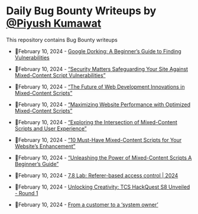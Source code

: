 # Daily Bug Bounty Writeups by [@Piyush Kumawat](https://twitter.com/piyush_supiy) 
This repository contains Bug Bounty writeups

<!-- BLOG-POST-LIST:START -->
 - 💯February 10, 2024 - [Google Dorking: A Beginner’s Guide to Finding Vulnerabilities](https://medium.com/@elniak/google-dorking-a-beginners-guide-to-finding-vulnerabilities-815afedcaaec?source=rss------bug_bounty-5) 

 - 💯February 10, 2024 - [“Security Matters Safeguarding Your Site Against Mixed-Content Script Vulnerabilities”](https://medium.com/@Land2Cyber/security-matters-safeguarding-your-site-against-mixed-content-script-vulnerabilities-823aa8dfeec7?source=rss------bug_bounty-5) 

 - 💯February 10, 2024 - [“The Future of Web Development Innovations in Mixed-Content Scripts”](https://medium.com/@Land2Cyber/the-future-of-web-development-innovations-in-mixed-content-scripts-a0e51fcd78d1?source=rss------bug_bounty-5) 

 - 💯February 10, 2024 - [“Maximizing Website Performance with Optimized Mixed-Content Scripts”](https://medium.com/@Land2Cyber/maximizing-website-performance-with-optimized-mixed-content-scripts-61f896b35778?source=rss------bug_bounty-5) 

 - 💯February 10, 2024 - [“Exploring the Intersection of Mixed-Content Scripts and User Experience”](https://medium.com/@Land2Cyber/exploring-the-intersection-of-mixed-content-scripts-and-user-experience-a74ffd13a799?source=rss------bug_bounty-5) 

 - 💯February 10, 2024 - [“10 Must-Have Mixed-Content Scripts for Your Website’s Enhancement”](https://medium.com/@Land2Cyber/10-must-have-mixed-content-scripts-for-your-websites-enhancement-d2148d620efa?source=rss------bug_bounty-5) 

 - 💯February 10, 2024 - [“Unleashing the Power of Mixed-Content Scripts A Beginner’s Guide”](https://medium.com/@Land2Cyber/unleashing-the-power-of-mixed-content-scripts-a-beginners-guide-e4400e293824?source=rss------bug_bounty-5) 

 - 💯February 10, 2024 - [7.8 Lab: Referer-based access control | 2024](https://cyberw1ng.medium.com/7-8-lab-referer-based-access-control-2024-ef0fa2eefbe0?source=rss------bug_bounty-5) 

 - 💯February 10, 2024 - [Unlocking Creativity: TCS HackQuest S8 Unveiled - Round 1](https://medium.com/@Dark_D3v1l/unlocking-creativity-tcs-hackquest-s8-unveiled-round-1-ffc02c753aaf?source=rss------bug_bounty-5) 

 - 💯February 10, 2024 - [From a customer to a ‘system owner’](https://medium.com/@mmaulanaabdullah/from-a-customer-to-a-system-owner-ce4da3f6d56c?source=rss------bug_bounty-5) 
<!-- BLOG-POST-LIST:END -->
